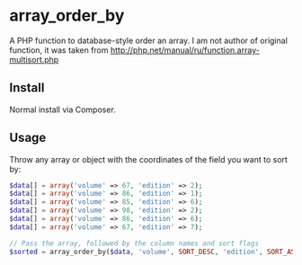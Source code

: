 # array_order_by

A PHP function to database-style order an array.
I am not author of original function, it was taken from http://php.net/manual/ru/function.array-multisort.php

## Install

Normal install via Composer.

## Usage

Throw any array or object with the coordinates of the field you want to sort by:

```php
$data[] = array('volume' => 67, 'edition' => 2);
$data[] = array('volume' => 86, 'edition' => 1);
$data[] = array('volume' => 85, 'edition' => 6);
$data[] = array('volume' => 98, 'edition' => 2);
$data[] = array('volume' => 86, 'edition' => 6);
$data[] = array('volume' => 67, 'edition' => 7);

// Pass the array, followed by the column names and sort flags
$sorted = array_order_by($data, 'volume', SORT_DESC, 'edition', SORT_ASC);
```
